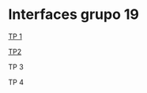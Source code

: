 # Interfaces grupo 19

[TP 1](https://joaquinmarconi.github.io/TPE-Interfaces/TP%201/)

[TP2](https://joaquinmarconi.github.io/TPE-Interfaces/TP%202/)

TP 3

TP 4
